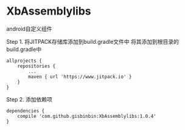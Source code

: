 # XbAssemblylibs
android自定义组件

Step 1. 将JITPACK存储库添加到build.gradle文件中
将其添加到根目录的build.gradle中

	allprojects {
		repositories {
			...
			maven { url 'https://www.jitpack.io' }
		}
	}

Step 2. 添加依赖项

	dependencies {
		compile 'com.github.gisbinbin:XbAssemblylibs:1.0.4'
	}
